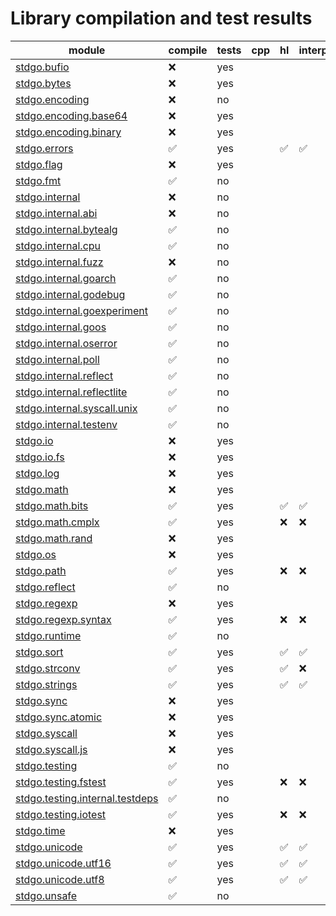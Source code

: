 # Library compilation and test results



| module | compile | tests | cpp | hl | interp | jvm | 
| --- | --- | --- | --- | --- | --- | --- |
| [stdgo.bufio](./bufio/README.md) | ❌ | yes |  |  |  |  |
| [stdgo.bytes](./bytes/README.md) | ❌ | yes |  |  |  |  |
| [stdgo.encoding](./encoding/README.md) | ❌ | no |  |  |  |  |
| [stdgo.encoding.base64](./encoding/base64/README.md) | ❌ | yes |  |  |  |  |
| [stdgo.encoding.binary](./encoding/binary/README.md) | ❌ | yes |  |  |  |  |
| [stdgo.errors](./errors/README.md) | ✅ | yes |  | ✅ | ✅ | ❌ |
| [stdgo.flag](./flag/README.md) | ❌ | yes |  |  |  |  |
| [stdgo.fmt](./fmt/README.md) | ✅ | no |  |  |  |  |
| [stdgo.internal](./internal/README.md) | ❌ | no |  |  |  |  |
| [stdgo.internal.abi](./internal/abi/README.md) | ❌ | no |  |  |  |  |
| [stdgo.internal.bytealg](./internal/bytealg/README.md) | ✅ | no |  |  |  |  |
| [stdgo.internal.cpu](./internal/cpu/README.md) | ✅ | no |  |  |  |  |
| [stdgo.internal.fuzz](./internal/fuzz/README.md) | ❌ | no |  |  |  |  |
| [stdgo.internal.goarch](./internal/goarch/README.md) | ✅ | no |  |  |  |  |
| [stdgo.internal.godebug](./internal/godebug/README.md) | ✅ | no |  |  |  |  |
| [stdgo.internal.goexperiment](./internal/goexperiment/README.md) | ✅ | no |  |  |  |  |
| [stdgo.internal.goos](./internal/goos/README.md) | ✅ | no |  |  |  |  |
| [stdgo.internal.oserror](./internal/oserror/README.md) | ✅ | no |  |  |  |  |
| [stdgo.internal.poll](./internal/poll/README.md) | ✅ | no |  |  |  |  |
| [stdgo.internal.reflect](./internal/reflect/README.md) | ✅ | no |  |  |  |  |
| [stdgo.internal.reflectlite](./internal/reflectlite/README.md) | ✅ | no |  |  |  |  |
| [stdgo.internal.syscall.unix](./internal/syscall/unix/README.md) | ✅ | no |  |  |  |  |
| [stdgo.internal.testenv](./internal/testenv/README.md) | ✅ | no |  |  |  |  |
| [stdgo.io](./io/README.md) | ❌ | yes |  |  |  |  |
| [stdgo.io.fs](./io/fs/README.md) | ❌ | yes |  |  |  |  |
| [stdgo.log](./log/README.md) | ❌ | yes |  |  |  |  |
| [stdgo.math](./math/README.md) | ❌ | yes |  |  |  |  |
| [stdgo.math.bits](./math/bits/README.md) | ✅ | yes |  | ✅ | ✅ | ❌ |
| [stdgo.math.cmplx](./math/cmplx/README.md) | ✅ | yes |  | ❌ | ❌ | ❌ |
| [stdgo.math.rand](./math/rand/README.md) | ❌ | yes |  |  |  |  |
| [stdgo.os](./os/README.md) | ❌ | yes |  |  |  |  |
| [stdgo.path](./path/README.md) | ✅ | yes |  | ❌ | ❌ | ❌ |
| [stdgo.reflect](./reflect/README.md) | ✅ | no |  |  |  |  |
| [stdgo.regexp](./regexp/README.md) | ❌ | yes |  |  |  |  |
| [stdgo.regexp.syntax](./regexp/syntax/README.md) | ✅ | yes |  | ❌ | ❌ | ❌ |
| [stdgo.runtime](./runtime/README.md) | ✅ | no |  |  |  |  |
| [stdgo.sort](./sort/README.md) | ✅ | yes |  | ✅ | ✅ | ❌ |
| [stdgo.strconv](./strconv/README.md) | ✅ | yes |  | ✅ | ❌ | ❌ |
| [stdgo.strings](./strings/README.md) | ✅ | yes |  | ✅ | ✅ | ❌ |
| [stdgo.sync](./sync/README.md) | ❌ | yes |  |  |  |  |
| [stdgo.sync.atomic](./sync/atomic/README.md) | ❌ | yes |  |  |  |  |
| [stdgo.syscall](./syscall/README.md) | ❌ | yes |  |  |  |  |
| [stdgo.syscall.js](./syscall/js/README.md) | ❌ | yes |  |  |  |  |
| [stdgo.testing](./testing/README.md) | ✅ | no |  |  |  |  |
| [stdgo.testing.fstest](./testing/fstest/README.md) | ✅ | yes |  | ❌ | ❌ | ❌ |
| [stdgo.testing.internal.testdeps](./testing/internal/testdeps/README.md) | ✅ | no |  |  |  |  |
| [stdgo.testing.iotest](./testing/iotest/README.md) | ✅ | yes |  | ❌ | ❌ | ❌ |
| [stdgo.time](./time/README.md) | ❌ | yes |  |  |  |  |
| [stdgo.unicode](./unicode/README.md) | ✅ | yes |  | ✅ | ✅ | ❌ |
| [stdgo.unicode.utf16](./unicode/utf16/README.md) | ✅ | yes |  | ✅ | ✅ | ❌ |
| [stdgo.unicode.utf8](./unicode/utf8/README.md) | ✅ | yes |  | ✅ | ✅ | ❌ |
| [stdgo.unsafe](./unsafe/README.md) | ✅ | no |  |  |  |  |

